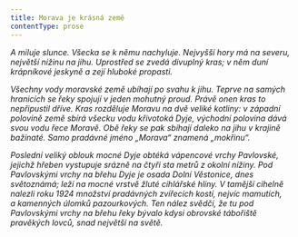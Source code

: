```yaml
---
title: Morava je krásná země
contentType: prose
---
```


<section>

_A miluje slunce. Všecka se k němu nachyluje. Nejvyšší hory má na severu, největší nížinu na jihu. Uprostřed se zvedá divuplný kras; v něm duní krápníkové jeskyně a zejí hluboké propasti._

_Všechny vody moravské země ubíhají po svahu k jihu. Teprve na samých hranicích se řeky spojují v jeden mohutný proud. Právě onen kras to nepřipustil dříve. Kras rozděluje Moravu na dvě veliké kotliny: v západní polovině země sbírá všecku vodu křivotoká Dyje, východní polovina dává svou vodu řece Moravě. Obě řeky se pak sbíhají daleko na jihu v krajině bažinaté. Samo pradávné jméno „Morava“ znamená „mokřinu“._

_Poslední veliký oblouk mocné Dyje obtéká vápencové vrchy Pavlovské, jejichž hřeben vystupuje srázně na čtyři sta metrů z okolní nížiny. Pod Pavlovskými vrchy na břehu Dyje je osada Dolní Věstonice, dnes světoznámá; leží na mocné vrstvě žluté cihlářské hlíny. V tamější cihelně nalezli roku 1924 množství pradávných zvířecích kostí, nejvíc mamutích, a kamenných úlomků pazourkových. Ten nález svědčí, že tu pod Pavlovskými vrchy na břehu řeky bývalo kdysi obrovské tábořiště pravěkých lovců, snad největší na světě._

</section>
